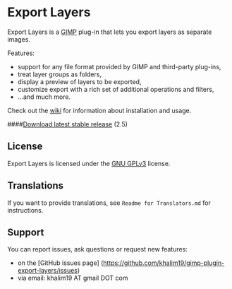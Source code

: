 Export Layers
=============

Export Layers is a [GIMP](https://www.gimp.org/) plug-in that lets you export
layers as separate images.

Features:
* support for any file format provided by GIMP and third-party plug-ins,
* treat layer groups as folders,
* display a preview of layers to be exported,
* customize export with a rich set of additional operations and filters,
* ...and much more.

Check out the [wiki](https://github.com/khalim19/gimp-plugin-export-layers/wiki)
for information about installation and usage.

####[Download latest stable release](https://github.com/khalim19/gimp-plugin-export-layers/releases/download/2.5/export-layers-2.5.zip) (2.5)


License
-------

Export Layers is licensed under the
[GNU GPLv3](http://www.gnu.org/licenses/gpl-3.0.html) license.


Translations
------------

If you want to provide translations, see `Readme for Translators.md` for
instructions.


Support
-------

You can report issues, ask questions or request new features:
* on the [GitHub issues page]
  (https://github.com/khalim19/gimp-plugin-export-layers/issues)
* via email: khalim19 AT gmail DOT com
